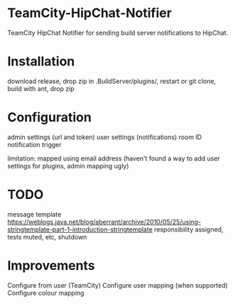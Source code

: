 TeamCity-HipChat-Notifier
=========================

TeamCity HipChat Notifier for sending build server notifications to HipChat.

# Installation

download release, drop zip in .BuildServer/plugins/, restart
or git clone, build with ant, drop zip

# Configuration

admin settings (url and token)
user settings (notifications)
room ID
notification trigger

limitation: mapped using email address (haven't found a way to add user settings for plugins, admin mapping ugly)

# TODO
message template
https://weblogs.java.net/blog/aberrant/archive/2010/05/25/using-stringtemplate-part-1-introduction-stringtemplate
responsibility assigned, tests muted, etc, shutdown

# Improvements
Configure from user (TeamCity)
Configure user mapping (when supported)
Configure colour mapping
